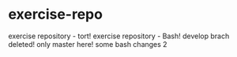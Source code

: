 # exercise-repo
exercise repository - tort!
exercise repository - Bash!
develop brach deleted!
only master here!
some bash changes 2

